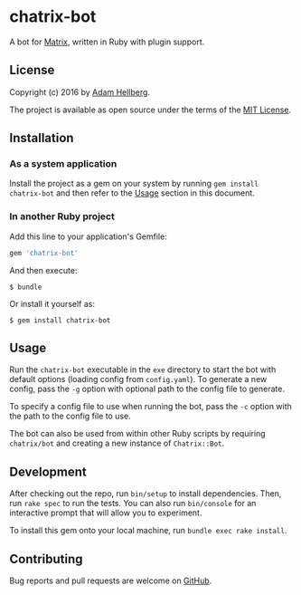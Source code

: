 # chatrix-bot

A bot for [Matrix][matrix], written in Ruby with plugin support.

## License

Copyright (c) 2016 by [Adam Hellberg][sharparam].

The project is available as open source under
the terms of the [MIT License][license].

## Installation

### As a system application

Install the project as a gem on your system by running `gem install chatrix-bot`
and then refer to the [Usage](#usage) section in this document.

### In another Ruby project

Add this line to your application's Gemfile:

```ruby
gem 'chatrix-bot'
```

And then execute:

    $ bundle

Or install it yourself as:

    $ gem install chatrix-bot

## Usage

Run the `chatrix-bot` executable in the `exe` directory to start the bot
with default options (loading config from `config.yaml`). To generate a new
config, pass the `-g` option with optional path to the config file to generate.

To specify a config file to use when running the bot, pass the `-c` option
with the path to the config file to use.

The bot can also be used from within other Ruby scripts by requiring
`chatrix/bot` and creating a new instance of `Chatrix::Bot`.

## Development

After checking out the repo, run `bin/setup` to install dependencies.
Then, run `rake spec` to run the tests. You can also run `bin/console`
for an interactive prompt that will allow you to experiment.

To install this gem onto your local machine, run `bundle exec rake install`.

## Contributing

Bug reports and pull requests are welcome on [GitHub][issues].

[matrix]: http://matrix.org
[issues]: https://github.com/Sharparam/chatrix-bot/issues
[sharparam]: https://github.com/Sharparam
[license]: http://opensource.org/licenses/MIT
